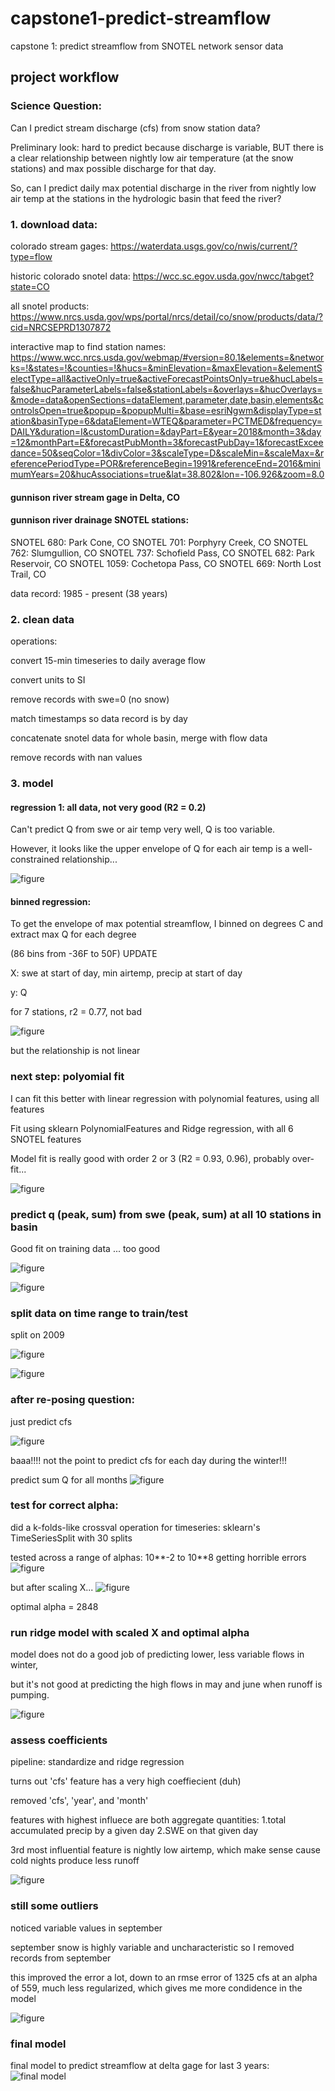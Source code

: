 # capstone1-predict-streamflow
capstone 1: predict streamflow from SNOTEL network sensor data

## project workflow

### Science Question:

Can I predict stream discharge (cfs) from snow station data?

Preliminary look: hard to predict because discharge is variable, BUT there is a clear relationship between nightly low air temperature (at the snow stations) and max possible discharge for that day.

So, can I predict daily max potential discharge in the river from nightly low air temp at the stations in the hydrologic basin that feed the river?

### 1. download data:
colorado stream gages: https://waterdata.usgs.gov/co/nwis/current/?type=flow

historic colorado snotel data: https://wcc.sc.egov.usda.gov/nwcc/tabget?state=CO

all snotel products: https://www.nrcs.usda.gov/wps/portal/nrcs/detail/co/snow/products/data/?cid=NRCSEPRD1307872

interactive map to find station names:
https://www.wcc.nrcs.usda.gov/webmap/#version=80.1&elements=&networks=!&states=!&counties=!&hucs=&minElevation=&maxElevation=&elementSelectType=all&activeOnly=true&activeForecastPointsOnly=true&hucLabels=false&hucParameterLabels=false&stationLabels=&overlays=&hucOverlays=&mode=data&openSections=dataElement,parameter,date,basin,elements&controlsOpen=true&popup=&popupMulti=&base=esriNgwm&displayType=station&basinType=6&dataElement=WTEQ&parameter=PCTMED&frequency=DAILY&duration=I&customDuration=&dayPart=E&year=2018&month=3&day=12&monthPart=E&forecastPubMonth=3&forecastPubDay=1&forecastExceedance=50&seqColor=1&divColor=3&scaleType=D&scaleMin=&scaleMax=&referencePeriodType=POR&referenceBegin=1991&referenceEnd=2016&minimumYears=20&hucAssociations=true&lat=38.802&lon=-106.926&zoom=8.0


#### gunnison river stream gage in Delta, CO
#### gunnison river drainage SNOTEL stations:
SNOTEL 680: Park Cone, CO
SNOTEL 701: Porphyry Creek, CO
SNOTEL 762: Slumgullion, CO
SNOTEL 737: Schofield Pass, CO
SNOTEL 682: Park Reservoir, CO
SNOTEL 1059: Cochetopa Pass, CO
SNOTEL 669: North Lost Trail, CO

data record: 1985 - present (38 years)

### 2. clean data
operations:

convert 15-min timeseries to daily average flow

convert units to SI

remove records with swe=0 (no snow)

match timestamps so data record is by day

concatenate snotel data for whole basin, merge with flow data

remove records with nan values

### 3. model
#### regression 1: all data, not very good (R2 = 0.2)
Can't predict Q from swe or air temp very well, Q is too variable.

However, it looks like the upper envelope of Q for each air temp is a well-constrained relationship...

![figure](/figures/gunnison_river_7stations_nobins.png)

#### binned regression:

To get the envelope of max potential streamflow, I binned on degrees C and extract max Q for each degree

(86 bins from -36F to 50F) UPDATE

X: swe at start of day, min airtemp, precip at start of day

y: Q

for 7 stations, r2 = 0.77, not bad

![figure](/figures/gunnison_river_7stations_precip.png)

but the relationship is not linear

### next step: polyomial fit

I can fit this better with linear regression with polynomial features, using all features

Fit using sklearn PolynomialFeatures and Ridge regression, with all 6 SNOTEL features

Model fit is really good with order 2 or 3 (R2 = 0.93, 0.96), probably over-fit...

![figure](/figures/poly_models_all_snotel/gunnison_river_7stations_skpoly2.png)

### predict q (peak, sum) from swe (peak, sum) at all 10 stations in basin

Good fit on training data ... too good

![figure](/figures/predict_sumq/gunnison_river_predict_peak_q_impute0.png)

![figure](/figures/predict_sumq/gunnison_river_predict_sum_q_impute0.png)

### split data on time range to train/test
split on 2009

![figure](/figures/predict_q_traintest/gunnison_river_predict_peak_q_train+test_10st_alpha5000.png)

![figure](/figures/predict_q_traintest/gunnison_river_predict_sum_q_train+test_10st_alpha5000.png)

### after re-posing question:
just predict cfs

![figure](/figures/predict_q/gunnison_river_predict_q_alpha50.png)

baaa!!!! not the point to predict cfs for each day during the winter!!!

predict sum Q for all months
![figure](/figures/predict_q/gunnison_river_predict_sum_q_all_months.png)

### test for correct alpha:
did a k-folds-like crossval operation for timeseries: sklearn's TimeSeriesSplit
with 30 splits

tested across a range of alphas: 10**-2 to 10**8
getting horrible errors
![figure](/figures/alpha_tests/alpha_test_10000_records.png)

but after scaling X...
![figure](/figures/alpha_tests/alpha_test_scaled.png)

optimal alpha = 2848

### run ridge model with scaled X and optimal alpha

model does not do a good job of predicting lower, less variable flows in winter,

but it's not good at predicting the high flows in may and june when runoff is pumping.

![figure](/figures/predict_q/gunnison_river_predict_q_alpha2848.png)

### assess coefficients
pipeline: standardize and ridge regression

turns out 'cfs' feature has a very high coeffiecient (duh)

removed 'cfs', 'year', and 'month'

features with highest influece are both aggregate quantities:
1.total accumulated precip by a given day
2.SWE on that given day

3rd most influential feature is nightly low airtemp, which make sense cause cold nights produce less runoff

![figure](/figures/coefs/coeffs_q_alpha2848.png)

### still some outliers

noticed variable values in september

september snow is highly variable and uncharacteristic so I removed records from september

this improved the error a lot, down to an rmse error of 1325 cfs at an alpha of 559, much less regularized, which gives me more condidence in the model

![figure](/final_noseptember/alpha_test_no_september.png)


### final model

final model to predict streamflow at delta gage for last 3 years:
![final model](/final_noseptember/gunnison_river_predict_streamflow_rmse.png)
